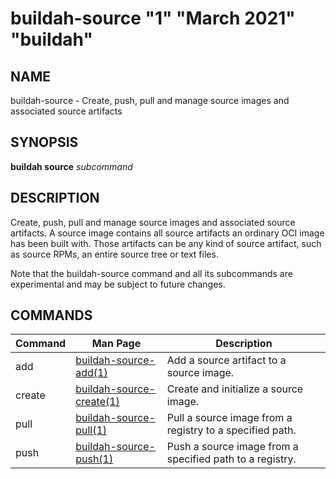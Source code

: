 # buildah-source "1" "March 2021" "buildah"

## NAME
buildah\-source - Create, push, pull and manage source images and associated source artifacts

## SYNOPSIS
**buildah source** *subcommand*

## DESCRIPTION
Create, push, pull and manage source images and associated source artifacts.  A
source image contains all source artifacts an ordinary OCI image has been built
with.  Those artifacts can be any kind of source artifact, such as source RPMs,
an entire source tree or text files.

Note that the buildah-source command and all its subcommands are experimental
and may be subject to future changes.

## COMMANDS
| Command  | Man Page                                             | Description                                                |
| -------- | ---------------------------------------------------- | ---------------------------------------------------------- |
| add      | [buildah-source-add(1)](buildah-source-add.md)       | Add a source artifact to a source image.                   |
| create   | [buildah-source-create(1)](buildah-source-create.md) | Create and initialize a source image.                      |
| pull     | [buildah-source-pull(1)](buildah-source-pull.md)     | Pull a source image from a registry to a specified path.   |
| push     | [buildah-source-push(1)](buildah-source-push.md)     | Push a source image from a specified path to a registry.   |
